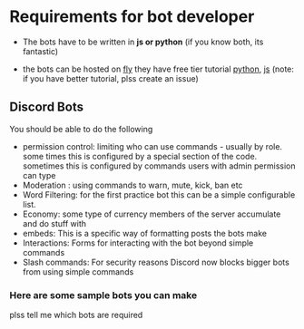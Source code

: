 # Requirements for bot developer

- The bots have to be written in **js or python** (if you know both, its fantastic)

- the bots can be hosted on [fly](https://fly.io/docs/about/pricing) they have free tier  tutorial [python](https://jonahlawrence.hashnode.dev/hosting-a-python-discord-bot-for-free-with-flyio), [js](https://sevic.dev/nodejs-deployment-flyio/) (note: if you have better tutorial, plss create an issue)


## Discord Bots
You should be able to do the following
	
- permission control: limiting who can use commands - usually by role. some times this is configured by a special section of the code. sometimes this is configured by commands users with admin permission can type 
- Moderation : using commands to warn, mute, kick, ban etc
- Word Filtering: for the first practice bot this can be a simple configurable list.  
- Economy: some type of currency members of the server accumulate and do stuff with
- embeds: This is a specific way of formatting posts the bots make
-  Interactions: Forms for interacting with the bot beyond simple commands 
- Slash commands:  For security reasons Discord now blocks bigger bots from using simple commands

### Here are some sample bots you can make

plss tell me which bots are required
